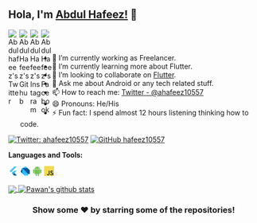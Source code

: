 ## Hola, I'm [Abdul Hafeez!](https://abdulhafeez.xyz) 👋


<a href="https://twitter.com/ahafeez10557">
  <img align="left" alt="Abdul hafeez's Twitter" width="22px" src="https://cdn.jsdelivr.net/npm/simple-icons@v3/icons/twitter.svg" />
</a>

<a href="https://github.com/hafeez10557">
  <img align="left" alt="Abdul Hafeez's Github" width="22px" src="https://cdn.jsdelivr.net/npm/simple-icons@v3/icons/github.svg" />
</a>
<a href="https://instagram.com/a.hafeez10557/">
  <img align="left" alt="Abdul Hafeez's Instagram" width="22px" src="https://cdn.jsdelivr.net/npm/simple-icons@v3/icons/instagram.svg" />
</a>
<a href="https://www.facebook.com/people/Abdul-Hafeez/100063561204409">
  <img align="left" alt="Abdul Hafeez's Facebook" width="22px" src="https://cdn.jsdelivr.net/npm/simple-icons@v3/icons/facebook.svg" />
</a>

<br/>
<br/>



- 🔭 I’m currently working as Freelancer.
- 🌱 I’m currently learning more about Flutter.
- 👯 I’m looking to collaborate on [Flutter](https://abdulhafeez.xyz/).
- 💬 Ask me about Android or any tech related stuff.
- 📫 How to reach me: [Twitter - @ahafeez10557](https://twitter.com/ahafeez10557) 
- 😄 Pronouns: He/His
- ⚡ Fun fact: I spend almost 12 hours listening thinking  how to code.

[![Twitter: ahafeez10557](https://img.shields.io/twitter/follow/ahafeez10557?style=social)](https://twitter.com/ahafeez10557)
[![GitHub hafeez10557](https://img.shields.io/github/followers/hafeez10557?label=follow&style=social)](https://github.com/hafeez10557)


**Languages and Tools:**  

<code><img height="20" src="https://raw.githubusercontent.com/github/explore/80688e429a7d4ef2fca1e82350fe8e3517d3494d/topics/flutter/flutter.png"></code>
<code><img height="20" src="https://raw.githubusercontent.com/github/explore/80688e429a7d4ef2fca1e82350fe8e3517d3494d/topics/dart/dart.png"></code>
<code><img height="20" src="https://raw.githubusercontent.com/github/explore/80688e429a7d4ef2fca1e82350fe8e3517d3494d/topics/android/android.png"></code>
<code><img height="20" src="https://raw.githubusercontent.com/github/explore/80688e429a7d4ef2fca1e82350fe8e3517d3494d/topics/javascript/javascript.png"></code>

<a href="https://github.com/hafeez10557">
  <img align="center" src="https://github-readme-stats.vercel.app/api/top-langs/?username=iampawan&theme=light&hide_langs_below=1" />
</a>
<a href="https://github.com/hafeez10557">
 <img align="center" src="https://github-readme-stats.vercel.app/api?username=iampawan&show_icons=true&theme=light&line_height=27" alt="Pawan's github stats"/>
</a>

<div align="center">

### Show some ❤️ by starring some of the repositories!

</div>
